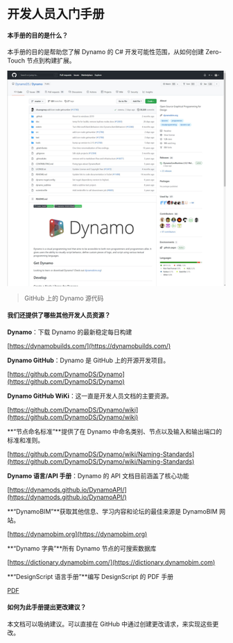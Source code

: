 # 开发人员入门手册

#### 本手册的目的是什么？<a href="#what-is-the-purpose-of-this-guide" id="what-is-the-purpose-of-this-guide"></a>

本手册的目的是帮助您了解 Dynamo 的 C# 开发可能性范围，从如何创建 Zero-Touch 节点到构建扩展。

![GitHub 上的 Dynamo 源代码](images/dynamogithub.jpg)
> GitHub 上的 Dynamo 源代码

#### 我们还提供了哪些其他开发人员资源？<a href="#what-additional-online-resources-do-we-provide" id="what-additional-online-resources-do-we-provide"></a>

**Dynamo**：下载 Dynamo 的最新稳定每日构建

[https://dynamobuilds.com/](https://dynamobuilds.com/)

**Dynamo GitHub**：Dynamo 是 GitHub 上的开源开发项目。

[https://github.com/DynamoDS/Dynamo](https://github.com/DynamoDS/Dynamo)

**Dynamo GitHub WiKi**：这一直是开发人员文档的主要资源。

[https://github.com/DynamoDS/Dynamo/wiki](https://github.com/DynamoDS/Dynamo/wiki)

**“节点命名标准”**提供了在 Dynamo 中命名类别、节点以及输入和输出端口的标准和准则。

[https://github.com/DynamoDS/Dynamo/wiki/Naming-Standards](https://github.com/DynamoDS/Dynamo/wiki/Naming-Standards)

**Dynamo 语言/API 手册**：Dynamo 的 API 文档目前涵盖了核心功能

[https://dynamods.github.io/DynamoAPI/](https://dynamods.github.io/DynamoAPI/)

**“DynamoBIM”**获取其他信息、学习内容和论坛的最佳来源是 DynamoBIM 网站。

[https://dynamobim.org](https://dynamobim.org)

**“Dynamo 字典”**所有 Dynamo 节点的可搜索数据库

[https://dictionary.dynamobim.com/](https://dictionary.dynamobim.com)

**“DesignScript 语言手册”**编写 DesignScript 的 PDF 手册

[PDF](https://dynamobim.org/wp-content/uploads/forum-assets/colin-mccroneautodesk-com/07/10/Dynamo\_language\_guide\_version\_1.pdf)

#### 如何为此手册提出更改建议？<a href="#how-can-i-suggest-changes-to-this-guide" id="how-can-i-suggest-changes-to-this-guide"></a>

本文档可以吸纳建议。可以直接在 GitHub 中通过创建更改请求，来实现这些更改。

